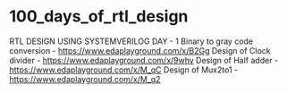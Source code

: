 # 100_days_of_rtl_design

RTL DESIGN USING SYSTEMVERILOG 
DAY - 1 
Binary to gray code conversion - https://www.edaplayground.com/x/B2Gg
Design of Clock divider - https://www.edaplayground.com/x/9whv
Design of Half adder - https://www.edaplayground.com/x/M_qC
Design of Mux2to1 - https://www.edaplayground.com/x/M_q2


